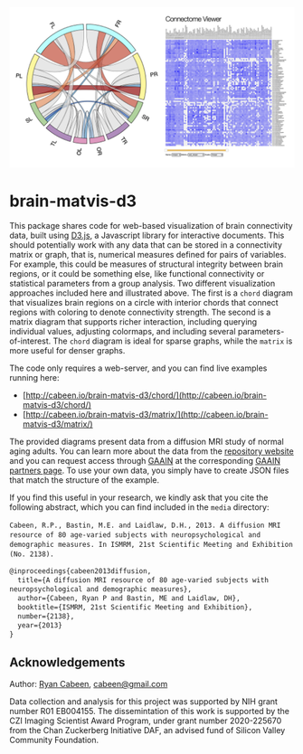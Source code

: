 ![brain-matvis-d3](https://github.com/cabeen/brain-matvis-d3/raw/main/media/splash.png)

# brain-matvis-d3

This package shares code for web-based visualization of brain connectivity
data, built using [D3.js](https://d3js.org), a Javascript library for
interactive documents.  This should potentially work with any data that can be
stored in a connectivity matrix or graph, that is, numerical measures defined
for pairs of variables.  For example, this could be measures of structural
integrity between brain regions, or it could be something else, like functional
connectivity or statistical parameters from a group analysis.  Two different
visualization approaches included here and illustrated above.  The first is a
`chord` diagram that visualizes brain regions on a circle with interior chords
that connect regions with coloring to denote connectivity strength.  The second
is a matrix diagram that supports richer interaction, including querying
individual values, adjusting colormaps, and including several
parameters-of-interest. The `chord` diagram is ideal for sparse graphs, while
the `matrix` is more useful for denser graphs.

The code only requires a web-server, and you can find live examples running
here:
* [http://cabeen.io/brain-matvis-d3/chord/](http://cabeen.io/brain-matvis-d3/chord/)
* [http://cabeen.io/brain-matvis-d3/matrix/](http://cabeen.io/brain-matvis-d3/matrix/)

The provided diagrams present data from a diffusion MRI study of normal aging
adults.  You can learn more about the data from the [repository
website](http://cs.brown.edu/research/mri/mri_repository.html) and you can
request access through [GAAIN](https://www.gaaindata.org/partners/online.html)
at the corresponding [GAAIN partners
page](https://www.gaaindata.org/partner/BEDM).  To use your own data, you
simply have to create JSON files that match the structure of the example.

If you find this useful in your research, we kindly ask that you cite the following abstract, which you can find included in the `media` directory:

`Cabeen, R.P., Bastin, M.E. and Laidlaw, D.H., 2013. A diffusion MRI resource
of 80 age-varied subjects with neuropsychological and demographic measures. In
ISMRM, 21st Scientific Meeting and Exhibition (No. 2138).`

```
@inproceedings{cabeen2013diffusion,
  title={A diffusion MRI resource of 80 age-varied subjects with neuropsychological and demographic measures},
  author={Cabeen, Ryan P and Bastin, ME and Laidlaw, DH},
  booktitle={ISMRM, 21st Scientific Meeting and Exhibition},
  number={2138},
  year={2013}
}
```

## Acknowledgements

Author: [Ryan Cabeen](https://cabeen.io), cabeen@gmail.com

Data collection and analysis for this project was supported by NIH grant number
R01 EB004155. The dissemintation of this work is supported by the CZI Imaging
Scientist Award Program, under grant number 2020-225670 from the Chan
Zuckerberg Initiative DAF, an advised fund of Silicon Valley Community
Foundation.
